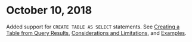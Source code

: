 # October 10, 2018<a name="release-note-2018-10-10"></a>

Added support for `CREATE TABLE AS SELECT` statements\. See [Creating a Table from Query Results](ctas.md), [Considerations and Limitations](considerations-ctas.md), and [Examples](ctas-examples.md)\.